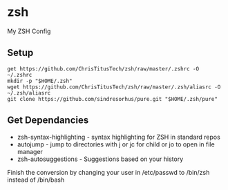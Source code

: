 # zsh
My ZSH Config

## Setup
```
get https://github.com/ChrisTitusTech/zsh/raw/master/.zshrc -O ~/.zshrc
mkdir -p "$HOME/.zsh"
wget https://github.com/ChrisTitusTech/zsh/raw/master/.zsh/aliasrc -O ~/.zsh/aliasrc
git clone https://github.com/sindresorhus/pure.git "$HOME/.zsh/pure"
```
## Get Dependancies 
  - zsh-syntax-highlighting - syntax highlighting for ZSH in standard repos
  - autojump - jump to directories with j or jc for child or jo to open in file manager
  - zsh-autosuggestions - Suggestions based on your history
  
Finish the conversion by changing your user in /etc/passwd to /bin/zsh instead of /bin/bash
